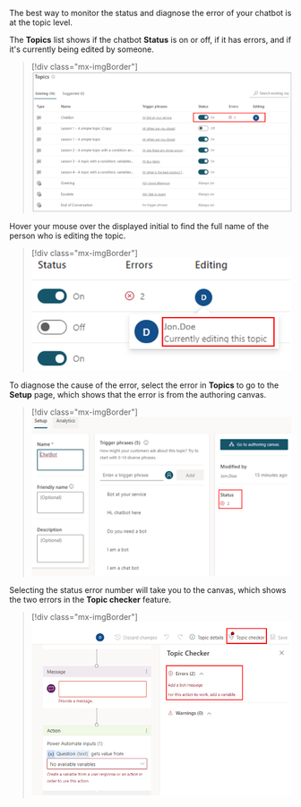 The best way to monitor the status and diagnose the error of your chatbot is at the topic level.

The **Topics** list shows if the chatbot **Status** is on or off, if it has errors, and if it's currently being edited by someone.

> [!div class="mx-imgBorder"]
> [![Topics list with the chatbot status, errors, and editing values highlighted.](../media/topic-status-errors.png)](../media/topic-status-errors.png#lightbox)

Hover your mouse over the displayed initial to find the full name of the person who is editing the topic.

> [!div class="mx-imgBorder"]
> [![Mouse hovering the initial displayed under Editing that shows the full name of the person currently editing the topic.](../media/who-is-editing.png)](../media/who-is-editing.png#lightbox)

To diagnose the cause of the error, select the error in **Topics** to go to the **Setup** page, which shows that the error is from the authoring canvas.

> [!div class="mx-imgBorder"]
> [![Setup page where you can view the errors.](../media/error-status-authoring.png)](../media/error-status-authoring.png#lightbox)

Selecting the status error number will take you to the canvas, which shows the two errors in the **Topic checker** feature.

> [!div class="mx-imgBorder"]
> [![Topic checker with two errors highlighted.](../media/errors-topic-checker.png)](../media/errors-topic-checker.png#lightbox)
